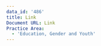 ```yaml
---
data_id: '486'
title: Link
Document URL: Link
Practice Area:
  - 'Education, Gender and Youth'
---
```

